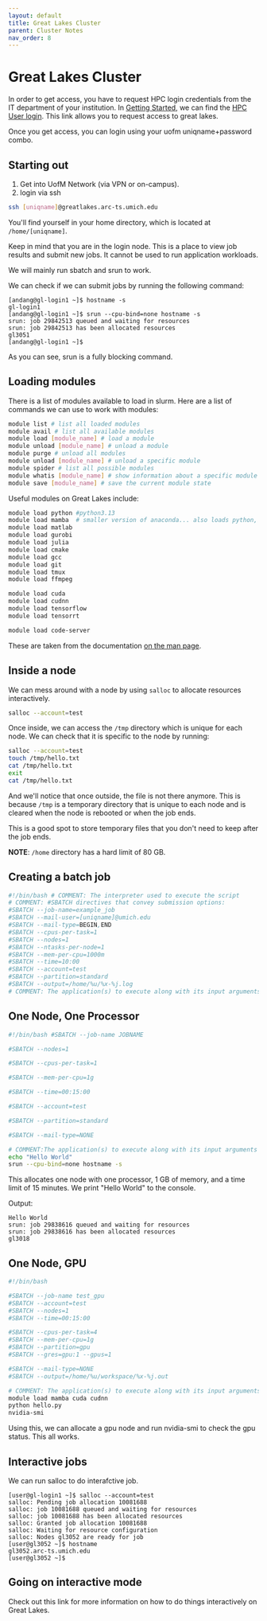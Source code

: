 ```yaml
---
layout: default
title: Great Lakes Cluster
parent: Cluster Notes
nav_order: 8
---
```


# Great Lakes Cluster

In order to get access, you have to request HPC login credentials from the IT department of your institution. In [Getting Started](https://its.umich.edu/advanced-research-computing/high-performance-computing/great-lakes/getting-started), we can find the [HPC User login](https://its.umich.edu/advanced-research-computing/high-performance-computing/login). This link allows you to request access to great lakes.

Once you get access, you can login using your uofm uniqname+password combo.

## Starting out

1. Get into UofM Network (via VPN or on-campus).
2. login via ssh

```bash
ssh [uniqname]@greatlakes.arc-ts.umich.edu
```

You'll find yourself in your home directory, which is located at `/home/[uniqname]`.

Keep in mind that you are in the login node. This is a place to view job results and submit new jobs. It cannot be used to run application workloads. 

We will mainly run sbatch and srun to work.

We can check if we can submit jobs by running the following command:

```console
[andang@gl-login1 ~]$ hostname -s
gl-login1
[andang@gl-login1 ~]$ srun --cpu-bind=none hostname -s
srun: job 29842513 queued and waiting for resources
srun: job 29842513 has been allocated resources
gl3051
[andang@gl-login1 ~]$
```

As you can see, srun is a fully blocking command.

## Loading modules

There is a list of modules available to load in slurm. Here are a list of commands we can use to work with modules:

```bash
module list # list all loaded modules
module avail # list all available modules
module load [module_name] # load a module
module unload [module_name] # unload a module
module purge # unload all modules
module unload [module_name] # unload a specific module
module spider # list all possible modules
module whatis [module_name] # show information about a specific module
module save [module_name] # save the current module state
```

Useful modules on Great Lakes include:

```bash
module load python #python3.13
module load mamba  # smaller version of anaconda... also loads python, can't load python and mamba at the same time
module load matlab
module load gurobi
module load julia
module load cmake
module load gcc
module load git
module load tmux
module load ffmpeg

module load cuda
module load cudnn
module load tensorflow
module load tensorrt

module load code-server
```

These are taken from the documentation [on the man page](https://linux.die.net/man/1/module).

## Inside a node

We can mess around with a node by using `salloc` to allocate resources interactively.
```bash
salloc --account=test
```

Once inside, we can access the `/tmp` directory which is unique for each node. We can check that it is specific to the node by running:

```bash
salloc --account=test
touch /tmp/hello.txt
cat /tmp/hello.txt
exit
cat /tmp/hello.txt
```

And we'll notice that once outside, the file is not there anymore. This is because `/tmp` is a temporary directory that is unique to each node and is cleared when the node is rebooted or when the job ends.

This is a good spot to store temporary files that you don't need to keep after the job ends.

**NOTE**: `/home` directory has a hard limit of 80 GB.

## Creating a batch job

```bash
#!/bin/bash # COMMENT: The interpreter used to execute the script
# COMMENT: #SBATCH directives that convey submission options:
#SBATCH --job-name=example_job
#SBATCH --mail-user=[uniqname]@umich.edu
#SBATCH --mail-type=BEGIN,END
#SBATCH --cpus-per-task=1
#SBATCH --nodes=1
#SBATCH --ntasks-per-node=1
#SBATCH --mem-per-cpu=1000m
#SBATCH --time=10:00
#SBATCH --account=test
#SBATCH --partition=standard
#SBATCH --output=/home/%u/%x-%j.log
# COMMENT: The application(s) to execute along with its input arguments and options: <insert commands here>
```

## One Node, One Processor

```bash
#!/bin/bash #SBATCH --job-name JOBNAME

#SBATCH --nodes=1

#SBATCH --cpus-per-task=1

#SBATCH --mem-per-cpu=1g

#SBATCH --time=00:15:00

#SBATCH --account=test

#SBATCH --partition=standard

#SBATCH --mail-type=NONE

# COMMENT:The application(s) to execute along with its input arguments and options:
echo "Hello World"
srun --cpu-bind=none hostname -s
```

This allocates one node with one processor, 1 GB of memory, and a time limit of 15 minutes. We print "Hello World" to the console.

Output:
```console
Hello World
srun: job 29838616 queued and waiting for resources
srun: job 29838616 has been allocated resources
gl3018
```

## One Node, GPU

```bash
#!/bin/bash 

#SBATCH --job-name test_gpu
#SBATCH --account=test
#SBATCH --nodes=1
#SBATCH --time=00:15:00

#SBATCH --cpus-per-task=4
#SBATCH --mem-per-cpu=1g
#SBATCH --partition=gpu
#SBATCH --gres=gpu:1 --gpus=1

#SBATCH --mail-type=NONE
#SBATCH --output=/home/%u/workspace/%x-%j.out

# COMMENT: The application(s) to execute along with its input arguments and options:
module load mamba cuda cudnn
python hello.py
nvidia-smi
```

Using this, we can allocate a gpu node and run nvidia-smi to check the gpu status. This all works. 

## Interactive jobs

We can run salloc to do interafctive job. 
```shell-session
[user@gl-login1 ~]$ salloc --account=test
salloc: Pending job allocation 10081688
salloc: job 10081688 queued and waiting for resources
salloc: job 10081688 has been allocated resources
salloc: Granted job allocation 10081688
salloc: Waiting for resource configuration
salloc: Nodes gl3052 are ready for job
[user@gl3052 ~]$ hostname
gl3052.arc-ts.umich.edu
[user@gl3052 ~]$
```

## Going on interactive mode

[](https://documentation.its.umich.edu/node/4994) Check out this link for more information on how to do things interactively on Great Lakes.

